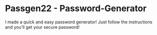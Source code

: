 # Passgen22 - Password-Generator
I made a quick and easy password generator! Just follow the instructions and you'll get your secure password!
